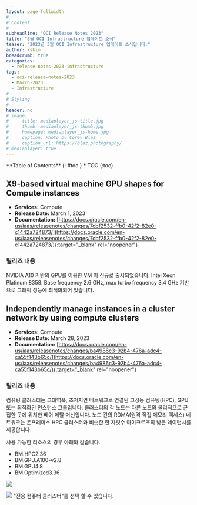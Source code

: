 ```yaml
---
layout: page-fullwidth
#
# Content
#
subheadline: "OCI Release Notes 2023"
title: "3월 OCI Infrastructure 업데이트 소식"
teaser: "2023년 3월 OCI Infrastructure 업데이트 소식입니다."
author: kskim
breadcrumb: true
categories:
  - release-notes-2023-infrastructure
tags:
  - oci-release-notes-2023
  - March-2023
  - Infrastructure
#
# Styling
#
header: no
# image:
#     title: mediaplayer_js-title.jpg
#     thumb: mediaplayer_js-thumb.jpg
#     homepage: mediaplayer_js-home.jpg
#     caption: Photo by Corey Blaz
#     caption_url: https://blaz.photography/
# mediaplayer: true
---
```


<div class="panel radius" markdown="1">
**Table of Contents**
{: #toc }
*  TOC
{:toc}
</div>

## X9-based virtual machine GPU shapes for Compute instances
* **Services:** Compute
* **Release Date:** March 1, 2023
* **Documentation:** [https://docs.oracle.com/en-us/iaas/releasenotes/changes/7cbf2532-ffb0-42f2-82e0-c1442a724873/](https://docs.oracle.com/en-us/iaas/releasenotes/changes/7cbf2532-ffb0-42f2-82e0-c1442a724873/){:target="_blank" rel="noopener"}

### 릴리즈 내용
NVIDIA A10 기반의 GPU를 이용한 VM 이 신규로 출시되었습니다. Intel Xeon Platinum 8358. Base frequency 2.6 GHz, max turbo frequency 3.4 GHz 기반으로 그래픽 성능에 최적화되어 있습니다.


## Independently manage instances in a cluster network by using compute clusters
* **Services:** Compute
* **Release Date:** March 28, 2023
* **Documentation:** [https://docs.oracle.com/en-us/iaas/releasenotes/changes/ba4986c3-92b4-476a-adc4-ca55f143b65c/](https://docs.oracle.com/en-us/iaas/releasenotes/changes/ba4986c3-92b4-476a-adc4-ca55f143b65c/){:target="_blank" rel="noopener"}

### 릴리즈 내용
컴퓨팅 클러스터는 고대역폭, 초저지연 네트워크로 연결된 고성능 컴퓨팅(HPC), GPU 또는 최적화된 인스턴스 그룹입니다. 클러스터의 각 노드는 다른 노드와 물리적으로 근접한 곳에 위치한 베어 메탈 머신입니다. 노드 간의 RDMA(원격 직접 메모리 액세스) 네트워크는 온프레미스 HPC 클러스터와 비슷한 한 자릿수 마이크로초의 낮은 레이턴시를 제공합니다.

사용 가능한 리소스의 경우 아래와 같습니다. 
- BM.HPC2.36
- BM.GPU.A100-v2.8
- BM.GPU4.8
- BM.Optimized3.36

![]({{site.urlblogimg2023}}{{site.urlblogimg2022_2023}}/assets/img/infrastructure/2023/release-note/SCR-20230427-nhsv.png " ")

![]({{site.urlblogimg2023}}{{site.urlblogimg2022_2023}}/assets/img/infrastructure/2023/release-note/SCR-20230427-niie.png " ")
"전용 컴퓨터 클러스터"를 선택 할 수 있습니다.  


  






